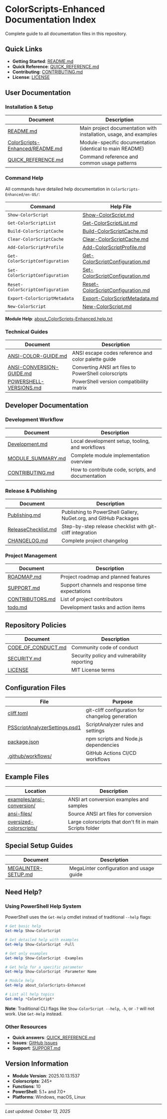 # ColorScripts-Enhanced Documentation Index

Complete guide to all documentation files in this repository.

## Quick Links

- **Getting Started**: [README.md](../README.md)
- **Quick Reference**: [QUICK_REFERENCE.md](QUICK_REFERENCE.md)
- **Contributing**: [CONTRIBUTING.md](../CONTRIBUTING.md)
- **License**: [LICENSE](../LICENSE)

## User Documentation

### Installation & Setup

| Document                                                              | Description                                                       |
| --------------------------------------------------------------------- | ----------------------------------------------------------------- |
| [README.md](../README.md)                                             | Main project documentation with installation, usage, and examples |
| [ColorScripts-Enhanced/README.md](../ColorScripts-Enhanced/README.md) | Module-specific documentation (identical to main README)          |
| [QUICK_REFERENCE.md](QUICK_REFERENCE.md)                              | Command reference and common usage patterns                       |

### Command Help

All commands have detailed help documentation in `ColorScripts-Enhanced/en-US/`:

| Command                          | Help File                                                                                             |
| -------------------------------- | ----------------------------------------------------------------------------------------------------- |
| `Show-ColorScript`               | [Show-ColorScript.md](../ColorScripts-Enhanced/en-US/Show-ColorScript.md)                             |
| `Get-ColorScriptList`            | [Get-ColorScriptList.md](../ColorScripts-Enhanced/en-US/Get-ColorScriptList.md)                       |
| `Build-ColorScriptCache`         | [Build-ColorScriptCache.md](../ColorScripts-Enhanced/en-US/Build-ColorScriptCache.md)                 |
| `Clear-ColorScriptCache`         | [Clear-ColorScriptCache.md](../ColorScripts-Enhanced/en-US/Clear-ColorScriptCache.md)                 |
| `Add-ColorScriptProfile`         | [Add-ColorScriptProfile.md](../ColorScripts-Enhanced/en-US/Add-ColorScriptProfile.md)                 |
| `Get-ColorScriptConfiguration`   | [Get-ColorScriptConfiguration.md](../ColorScripts-Enhanced/en-US/Get-ColorScriptConfiguration.md)     |
| `Set-ColorScriptConfiguration`   | [Set-ColorScriptConfiguration.md](../ColorScripts-Enhanced/en-US/Set-ColorScriptConfiguration.md)     |
| `Reset-ColorScriptConfiguration` | [Reset-ColorScriptConfiguration.md](../ColorScripts-Enhanced/en-US/Reset-ColorScriptConfiguration.md) |
| `Export-ColorScriptMetadata`     | [Export-ColorScriptMetadata.md](../ColorScripts-Enhanced/en-US/Export-ColorScriptMetadata.md)         |
| `New-ColorScript`                | [New-ColorScript.md](../ColorScripts-Enhanced/en-US/New-ColorScript.md)                               |

**Module Help**: [about_ColorScripts-Enhanced.help.txt](../ColorScripts-Enhanced/en-US/about_ColorScripts-Enhanced.help.txt)

### Technical Guides

| Document                                             | Description                                          |
| ---------------------------------------------------- | ---------------------------------------------------- |
| [ANSI-COLOR-GUIDE.md](ANSI-COLOR-GUIDE.md)           | ANSI escape codes reference and color palette guide  |
| [ANSI-CONVERSION-GUIDE.md](ANSI-CONVERSION-GUIDE.md) | Converting ANSI art files to PowerShell colorscripts |
| [POWERSHELL-VERSIONS.md](POWERSHELL-VERSIONS.md)     | PowerShell version compatibility matrix              |

## Developer Documentation

### Development Workflow

| Document                               | Description                                        |
| -------------------------------------- | -------------------------------------------------- |
| [Development.md](Development.md)       | Local development setup, tooling, and workflows    |
| [MODULE_SUMMARY.md](MODULE_SUMMARY.md) | Complete module implementation overview            |
| [CONTRIBUTING.md](../CONTRIBUTING.md)  | How to contribute code, scripts, and documentation |

### Release & Publishing

| Document                                   | Description                                                      |
| ------------------------------------------ | ---------------------------------------------------------------- |
| [Publishing.md](Publishing.md)             | Publishing to PowerShell Gallery, NuGet.org, and GitHub Packages |
| [ReleaseChecklist.md](ReleaseChecklist.md) | Step-by-step release checklist with git-cliff integration        |
| [CHANGELOG.md](../CHANGELOG.md)            | Complete project changelog                                       |

### Project Management

| Document                           | Description                                     |
| ---------------------------------- | ----------------------------------------------- |
| [ROADMAP.md](ROADMAP.md)           | Project roadmap and planned features            |
| [SUPPORT.md](SUPPORT.md)           | Support channels and response time expectations |
| [CONTRIBUTORS.md](CONTRIBUTORS.md) | List of project contributors                    |
| [todo.md](../todo.md)              | Development tasks and action items              |

## Repository Policies

| Document                                    | Description                                 |
| ------------------------------------------- | ------------------------------------------- |
| [CODE_OF_CONDUCT.md](../CODE_OF_CONDUCT.md) | Community code of conduct                   |
| [SECURITY.md](../SECURITY.md)               | Security policy and vulnerability reporting |
| [LICENSE](../LICENSE)                       | MIT License terms                           |

## Configuration Files

| File                                                              | Purpose                                          |
| ----------------------------------------------------------------- | ------------------------------------------------ |
| [cliff.toml](../cliff.toml)                                       | git-cliff configuration for changelog generation |
| [PSScriptAnalyzerSettings.psd1](../PSScriptAnalyzerSettings.psd1) | ScriptAnalyzer rules and settings                |
| [package.json](../package.json)                                   | npm scripts and Node.js dependencies             |
| [.github/workflows/](../.github/workflows/)                       | GitHub Actions CI/CD workflows                   |

## Example Files

| Location                                                  | Description                                              |
| --------------------------------------------------------- | -------------------------------------------------------- |
| [examples/ansi-conversion/](../examples/ansi-conversion/) | ANSI art conversion examples and samples                 |
| [ansi-files/](../ansi-files/)                             | Source ANSI art files for conversion                     |
| [oversized-colorscripts/](../oversized-colorscripts/)     | Large colorscripts that don't fit in main Scripts folder |

## Special Setup Guides

| Document                                   | Description                              |
| ------------------------------------------ | ---------------------------------------- |
| [MEGALINTER-SETUP.md](MEGALINTER-SETUP.md) | MegaLinter configuration and usage guide |

## Need Help?

### Using PowerShell Help System

PowerShell uses the `Get-Help` cmdlet instead of traditional `--help` flags:

```powershell
# Get basic help
Get-Help Show-ColorScript

# Get detailed help with examples
Get-Help Show-ColorScript -Full

# Get only examples
Get-Help Show-ColorScript -Examples

# Get help for a specific parameter
Get-Help Show-ColorScript -Parameter Name

# Module help
Get-Help about_ColorScripts-Enhanced

# List all help topics
Get-Help *ColorScript*
```

**Note**: Traditional CLI flags like `Show-ColorScript --help`, `-h`, or `-?` will not work. Use `Get-Help` instead.

### Other Resources

- **Quick answers**: [QUICK_REFERENCE.md](QUICK_REFERENCE.md)
- **Issues**: [GitHub Issues](https://github.com/Nick2bad4u/ps-color-scripts-enhanced/issues)
- **Support**: [SUPPORT.md](SUPPORT.md)

## Version Information

- **Module Version**: 2025.10.13.1537
- **Colorscripts**: 245+
- **Functions**: 10
- **PowerShell**: 5.1+ and 7.0+
- **Platforms**: Windows, macOS, Linux

---

_Last updated: October 13, 2025_
